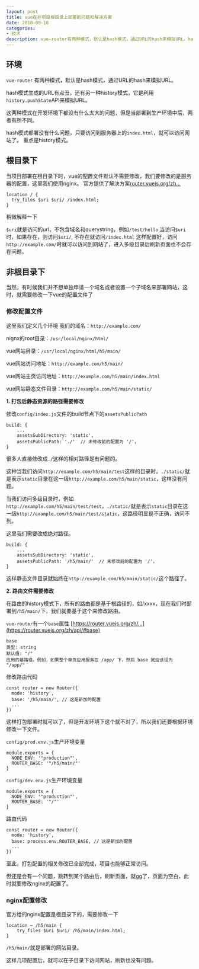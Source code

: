 ```yaml
---
layout: post
title: vue在非项目根目录上部署的问题和解决方案
date: 2018-09-18
categories:
- 技术
description: vue-router有两种模式，默认是hash模式，通过URL的hash来模拟URL。hash模式生成的URL有点丑，还有另一种history模式，它是利用`history.pushState`API来模拟URL。这两种模式在开发环境下都没有什么太大的问题，但是当部署到生产环境中后，两者有所不同...
---
```


## 环境

`vue-router` 有两种模式，默认是hash模式，通过URL的hash来模拟URL。

hash模式生成的URL有点丑，还有另一种history模式，它是利用`history.pushState`API来模拟URL。

这两种模式在开发环境下都没有什么太大的问题，但是当部署到生产环境中后，两者有所不同。

hash模式部署没有什么问题，只要访问到服务器上的`index.html`，就可以访问网站了。
重点是history模式。

## 根目录下
当项目部署在根目录下时，vue的配置文件默认不需要修改，我们要修改的是服务器的配置，这里我们使用nginx。
官方提供了解决方案[router.vuejs.org/zh...](https://router.vuejs.org/zh/guide/essentials/history-mode.html)

```
location / {
  try_files $uri $uri/ /index.html;
}
```
稍微解释一下

`$uri`就是访问的url，不包含域名和querystring，例如`/test/hello`
当访问`$uri`时，如果存在，则访问`$uri/`, 不存在就访问`/index.html`
这样配置好，访问`http://example.com/`时就可以访问到网站了，进入多级目录后刷新页面也不会存在问题。

## 非根目录下

当然，有时候我们并不想单独申请一个域名或者设置一个子域名来部署网站，这时，就需要修改一下vue的配置文件了

### 修改配置文件

这里我们定义几个环境
我们的域名：`http://example.com/`

nignx的root目录：`/usr/local/nginx/html/` 

vue网站目录：`/usr/local/nginx/html/h5/main/`

vue网站访问地址：`http://example.com/h5/main/`

vue网站主页访问地址：`http://example.com/h5/main/index.html`

vue网站静态文件目录：`http://example.com/h5/main/static/`

__1. 打包后静态资源的路径需要修改__

修改`config/index.js`文件的build节点下的`assetsPublicPath`
```
build: {
    ...
    assetsSubDirectory: 'static',
    assetsPublicPath: './'  // 未修改前的配置为 '/'，
}
```
很多人直接修改成`./`这样的相对路径是有问题的。

这种当我们访问`http://example.com/h5/main/test`这样的目录时，`./static/`就是表示`static`目录在这一级`http://example.com/h5/main/static`，这样没有问题。

当我们访问多级目录时，例如`http://example.com/h5/main/test/test`，`./static/`就是表示`static`目录在这一级`http://example.com/h5/main/test/static`，这路径明显是不正确，访问不到。


这里我们需要改成绝对路径。
```
build: {
    ...
    assetsSubDirectory: 'static',
    assetsPublicPath: '/h5/main/'  // 未修改前的配置为 '/'，
}
```
这样静态文件目录就始终在`http://example.com/h5/main/static/`这个路径了。

__2. 路由文件需要修改__

在路由的history模式下，所有的路由都是基于根路径的，如/xxxx，现在我们时部署到`/h5/main/`下，我们就要基于这个来修改路由。

`vue-router`有一个`base`属性 [https://router.vuejs.org/zh/...](https://router.vuejs.org/zh/api/#base)

```
base
类型: string
默认值: "/"
应用的基路径。例如，如果整个单页应用服务在 /app/ 下，然后 base 就应该设为 "/app/"
```

修改路由代码

```
const router = new Router({
  mode: 'history',
  base: '/h5/main/', // 这是新加的配置
  ...
})
```
这样打包部署时就可以了，但是开发环境下这个就不对了，所以我们还要根据环境修改一下文件。

`config/prod.env.js`生产环境变量
```
module.exports = {
  NODE_ENV: '"production"',
  ROUTER_BASE: '"/h5/main/"'
}
```

`config/dev.env.js`生产环境变量
```
module.exports = {
  NODE_ENV: '"production"',
  ROUTER_BASE: '"/"'
}
```

路由代码
```
const router = new Router({
  mode: 'history',
  base: process.env.ROUTER_BASE, // 这是新加的配置
  ...
})
```

至此，打包配置的相关修改已全部完成，项目也能够正常访问。

但还是会有一个问题，跳转到某个路由后，刷新页面，就gg了，页面为空白，此时就要修改nginx的配置了。

### nginx配置修改

官方给的nginx配置是根目录下的，需要修改一下
```
location ~ /h5/main {
    try_files $uri $uri/ /h5/main/index.html;
}
```

`/h5/main/`就是部署的网站目录。

这样几项配置后，就可以在子目录下访问网站，刷新也没有问题。
